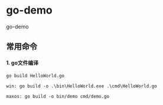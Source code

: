 # go-demo
go-demo


## 常用命令

#### 1. go文件编译
```
go build HelloWorld.go

win: go build -o .\bin\HelloWorld.exe .\cmd\HelloWorld.go

maxos: go build -o bin/demo cmd/demo.go 

```